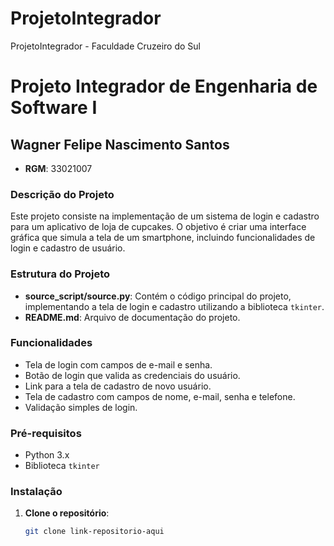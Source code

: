 # ProjetoIntegrador
ProjetoIntegrador - Faculdade Cruzeiro do Sul


# Projeto Integrador de Engenharia de Software I

## Wagner Felipe Nascimento Santos
- **RGM**: 33021007

### Descrição do Projeto
Este projeto consiste na implementação de um sistema de login e cadastro para um aplicativo de loja de cupcakes. O objetivo é criar uma interface gráfica que simula a tela de um smartphone, incluindo funcionalidades de login e cadastro de usuário.

### Estrutura do Projeto
- **source_script/source.py**: Contém o código principal do projeto, implementando a tela de login e cadastro utilizando a biblioteca `tkinter`.
- **README.md**: Arquivo de documentação do projeto.

### Funcionalidades
- Tela de login com campos de e-mail e senha.
- Botão de login que valida as credenciais do usuário.
- Link para a tela de cadastro de novo usuário.
- Tela de cadastro com campos de nome, e-mail, senha e telefone.
- Validação simples de login.

### Pré-requisitos
- Python 3.x
- Biblioteca `tkinter`

### Instalação
1. **Clone o repositório**:
   ```bash
   git clone link-repositorio-aqui
